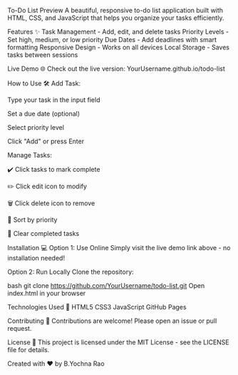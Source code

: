 To-Do List Preview
A beautiful, responsive to-do list application built with HTML, CSS, and JavaScript that helps you organize your tasks efficiently.

Features ✨
Task Management - Add, edit, and delete tasks
Priority Levels - Set high, medium, or low priority
Due Dates - Add deadlines with smart formatting
Responsive Design - Works on all devices
Local Storage - Saves tasks between sessions

Live Demo 🌐
Check out the live version:
YourUsername.github.io/todo-list

How to Use 🛠️
Add Task:

Type your task in the input field

Set a due date (optional)

Select priority level

Click "Add" or press Enter

Manage Tasks:

✔️ Click tasks to mark complete

✏️ Click edit icon to modify

🗑️ Click delete icon to remove

🔄 Sort by priority

🧹 Clear completed tasks

Installation 💻
Option 1: Use Online
Simply visit the live demo link above - no installation needed!

Option 2: Run Locally
Clone the repository:

bash
git clone https://github.com/YourUsername/todo-list.git
Open index.html in your browser

Technologies Used 💾
HTML5
CSS3
JavaScript
GitHub Pages

Contributing 🤝
Contributions are welcome! Please open an issue or pull request.

License 📜
This project is licensed under the MIT License - see the LICENSE file for details.

Created with ❤️ by B.Yochna Rao
